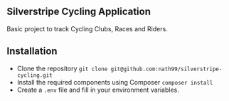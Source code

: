 ## Silverstripe Cycling Application

Basic project to track Cycling Clubs, Races and Riders.  

## Installation ##

- Clone the repository `git clone git@github.com:nath99/silverstripe-cycling.git`
- Install the required components using Composer `composer install`
- Create a `.env` file and fill in your environment variables.
